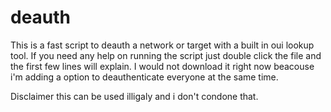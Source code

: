 # deauth
This is a fast script to deauth a network or target with a built in oui lookup tool. If you need any help on running the script just double click the file and the first few lines will explain. I would not download it right now beacouse i'm adding a option to deauthenticate everyone at the same time.

Disclaimer this can be used illigaly and i don't condone that. 
